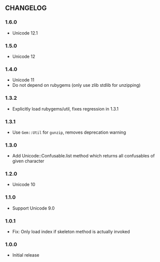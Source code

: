 ## CHANGELOG

### 1.6.0

* Unicode 12.1

### 1.5.0

* Unicode 12

### 1.4.0

* Unicode 11
* Do not depend on rubygems (only use zlib stdlib for unzipping)

### 1.3.2

* Explicitly load rubygems/util, fixes regression in 1.3.1

### 1.3.1

* Use `Gem::Util` for `gunzip`, removes deprecation warning

### 1.3.0

* Add Unicode::Confusable.list method which returns all confusables of given character

### 1.2.0

* Unicode 10

### 1.1.0

* Support Unicode 9.0

### 1.0.1

* Fix: Only load index if skeleton method is actually invoked

### 1.0.0

* Initial release

